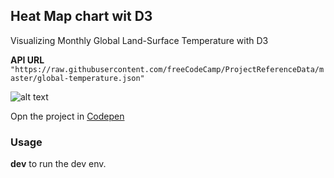 ## Heat Map chart wit D3
Visualizing Monthly Global Land-Surface Temperature with D3

**API URL**
`"https://raw.githubusercontent.com/freeCodeCamp/ProjectReferenceData/master/global-temperature.json"`

![alt text](src/banner.png, "Heat Map chart")

Opn the project in [Codepen](https://codepen.io/Darbaz/pen/bGEyLPQ)

### Usage
**dev** to run the dev env.


